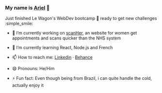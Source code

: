 ### My name is <a href="https://ariel-lima.github.io/profile/">Ariel</a>  👋
Just finished Le Wagon's WebDev bootcamp :train: ready to get new challenges :simple_smile:

- 🔭 I’m currently working on <a href="https://www.scanher.co.uk/">scanHer</a>, an website for women get appointments and scans quicker than the NHS system
- 🌱 I’m currently learning React, Node.js and French

- 📫 How to reach me: <a href="https://www.linkedin.com/in/ariello/">Linkedin</a> ‧ <a href="https://www.behance.net/ariellimadesign">Behance</a> 
- 😄 Pronouns: He/Him
- ⚡ Fun fact: Even though being from Brazil, i can quite handle the cold, actually enjoy it

<!--
**ariel-lima/ariel-lima** is a ✨ _special_ ✨ repository because its `README.md` (this file) appears on your GitHub profile.

Here are some ideas to get you started:

- 🔭 I’m currently working on ...
- 🌱 I’m currently learning ...
- 👯 I’m looking to collaborate on ...
- 🤔 I’m looking for help with ...
- 💬 Ask me about ...
- 📫 How to reach me: ...
- 😄 Pronouns: ...
- ⚡ Fun fact: ...
-->

